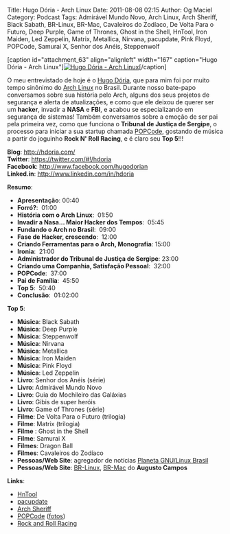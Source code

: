 Title: Hugo Dória - Arch Linux
Date: 2011-08-08 02:15
Author: Og Maciel
Category: Podcast
Tags: Admirável Mundo Novo, Arch Linux, Arch Sheriff, Black Sabath, BR-Linux, BR-Mac, Cavaleiros do Zodíaco, De Volta Para o Futuro, Deep Purple, Game of Thrones, Ghost in the Shell, HnTool, Iron Maiden, Led Zeppelin, Matrix, Metallica, Nirvana, pacupdate, Pink Floyd, POPCode, Samurai X, Senhor dos Anéis, Steppenwolf


[caption id="attachment\_63" align="alignleft" width="167" caption="Hugo
Dória - Arch Linux"][![Hugo Dória - Arch
Linux](http://www.castalio.info/wp-content/uploads/2011/08/hugodoria.png "Hugo Dória - Arch Linux")](http://www.castalio.info/wp-content/uploads/2011/08/hugodoria.png)[/caption]

O meu entrevistado de hoje é o [Hugo
Dória](http://hdoria.com/ "http://hdoria.com/"), que para mim foi por
muito tempo sinônimo do [Arch
Linux](http://www.archlinux.org/ "http://www.archlinux.org/") no Brasil.
Durante nosso bate-papo conversamos sobre sua história pelo Arch, alguns
dos seus projetos de segurança e alerta de atualizações, e como que ele
deixou de querer ser um **hacker**, invadir a **NASA** e **FBI**, e
acabou se especializando em segurança de sistemas! Também conversamos
sobre a emoção de ser pai pela primeira vez, como que funciona o
**Tribunal de Justiça de Sergipe**, o processo para iniciar a sua
startup chamada
[POPCode](http://www.popcode.com.br/ "http://www.popcode.com.br/"),
gostando de música a partir do joguinho **Rock N' Roll Racing**, e é
claro seu **Top 5**!!!

**Blog**: <http://hdoria.com/>  
**Twitter**: <https://twitter.com/#!/hdoria>  
**Facebook**: <http://www.facebook.com/hugodorian>  
**Linked.in**: <http://www.linkedin.com/in/hdoria>

**Resumo**:

-   **Apresentação**: 00:40
-   **Forró?**:  01:00
-   **História com o Arch Linux**:  01:50
-   **Invadir a Nasa... Maior Hacker dos Tempos**:  05:45
-   **Fundando o Arch no Brasil**:  09:00
-   **Fase de Hacker, crescendo**:  12:00
-   **Criando Ferramentas para o Arch, Monografia**: 15:00
-   **Ironia**:  21:00
-   **Administrador do Tribunal de Justiça de Sergipe**: 23:00
-   **Criando uma Companhia, Satisfação Pessoal**:  32:00
-   **POPCode**:  37:00
-   **Pai de Família**:  45:50
-   **Top 5**:  50:40
-   **Conclusão**:  01:02:00

**Top 5**:

-   **Música**: Black Sabath
-   **Música**: Deep Purple
-   **Música**: Steppenwolf
-   **Música**: Nirvana
-   **Música**: Metallica
-   **Música**: Iron Maiden
-   **Música**: Pink Floyd
-   **Música**: Led Zeppelin
-   **Livro**: Senhor dos Anéis (série)
-   **Livro**: Admirável Mundo Novo
-   **Livro**: Guia do Mochileiro das Galáxias
-   **Livro**: Gibis de super heróis
-   **Livro**: Game of Thrones (série)
-   **Filme**: De Volta Para o Futuro (trilogia)
-   **Filme**: Matrix (trilogia)
-   **Filme** : Ghost in the Shell
-   **Filme**: Samurai X
-   **Filmes**: Dragon Ball
-   **Filmes**: Cavaleiros do Zodíaco
-   **Pessoas/Web Site**: agregador de notícias [Planeta GNU/Linux
    Brasil](http://planeta.gnulinuxbrasil.org/ "http://planeta.gnulinuxbrasil.org/")
-   **Pessoas/Web Site**:
    [BR-Linux](http://br-linux.org/ "http://br-linux.org/"),
    [BR-Mac](http://br-mac.org/ "http://br-mac.org/") do **Augusto
    Campos**

**Links**:

-   [HnTool](http://code.google.com/p/hntool/ "http://code.google.com/p/hntool/")
-   [pacupdate](https://code.google.com/p/pacupdate/ "https://code.google.com/p/pacupdate/")
-   [Arch
    Sheriff](http://www.mail-archive.com/aur-general@archlinux.org/msg01001.html "http://www.mail-archive.com/aur-general@archlinux.org/msg01001.html")
-   [POPCode](http://www.popcode.com.br/ "http://www.popcode.com.br/")
    ([fotos](https://picasaweb.google.com/hugodoria/Popcode# "https://picasaweb.google.com/hugodoria/Popcode#"))
-   [Rock and Roll
    Racing](https://secure.wikimedia.org/wikipedia/pt/wiki/Rock_%26_Roll_Racing "https://secure.wikimedia.org/wikipedia/pt/wiki/Rock_%26_Roll_Racing")

